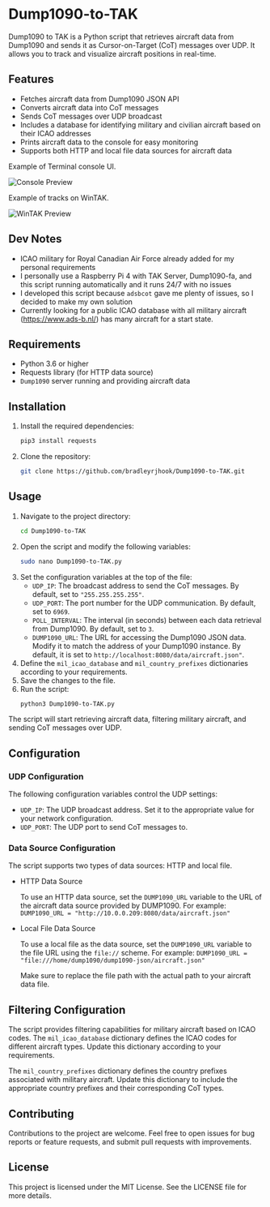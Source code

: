 # Dump1090-to-TAK

Dump1090 to TAK is a Python script that retrieves aircraft data from Dump1090 and sends it as Cursor-on-Target (CoT) messages over UDP. It allows you to track and visualize aircraft positions in real-time.

## Features

- Fetches aircraft data from Dump1090 JSON API
- Converts aircraft data into CoT messages
- Sends CoT messages over UDP broadcast
- Includes a database for identifying military and civilian aircraft based on their ICAO addresses
- Prints aircraft data to the console for easy monitoring
- Supports both HTTP and local file data sources for aircraft data

Example of Terminal console UI.

![Console Preview](https://i.ibb.co/ctyxMHt/console-preview2.jpg)

Example of tracks on WinTAK.

![WinTAK Preview](https://i.ibb.co/wJTGY7Z/Win-TAK-preview-2.jpg)

## Dev Notes
- ICAO military for Royal Canadian Air Force already added for my personal requirements
- I personally use a Raspberry Pi 4 with TAK Server, Dump1090-fa, and this script running automatically and it runs 24/7 with no issues
- I developed this script because `adsbcot` gave me plenty of issues, so I decided to make my own solution
- Currently looking for a public ICAO database with all military aircraft (https://www.ads-b.nl/) has many aircraft for a start state.

## Requirements

- Python 3.6 or higher
- Requests library (for HTTP data source)
- `Dump1090` server running and providing aircraft data

## Installation

1. Install the required dependencies:
    ```bash
    pip3 install requests

2. Clone the repository:
    ```bash
    git clone https://github.com/bradleyrjhook/Dump1090-to-TAK.git

## Usage

1.	Navigate to the project directory:
    ```bash 
    cd Dump1090-to-TAK
2. Open the script and modify the following variables:
    ```bash
    sudo nano Dump1090-to-TAK.py
3.	Set the configuration variables at the top of the file:
      - `UDP_IP`: The broadcast address to send the CoT messages. By default, set to `"255.255.255.255"`.
      - `UDP_PORT`: The port number for the UDP communication. By default, set to `6969`.
      - `POLL_INTERVAL`: The interval (in seconds) between each data retrieval from Dump1090. By default, set to `3`.
      - `DUMP1090_URL`: The URL for accessing the Dump1090 JSON data. Modify it to match the address of your Dump1090 instance. By default, it is set to
        `http://localhost:8080/data/aircraft.json"`.
4.	Define the `mil_icao_database` and `mil_country_prefixes` dictionaries according to your requirements.
5.	Save the changes to the file.
6.	Run the script:
	```bash
	python3 Dump1090-to-TAK.py
	
The script will start retrieving aircraft data, filtering military aircraft, and sending CoT messages over UDP.

##	Configuration

### UDP Configuration
The following configuration variables control the UDP settings:
- `UDP_IP`: The UDP broadcast address. Set it to the appropriate value for your network configuration.
- `UDP_PORT`: The UDP port to send CoT messages to.

###	Data Source Configuration
The script supports two types of data sources: HTTP and local file.

- HTTP Data Source
  
	To use an HTTP data source, set the `DUMP1090_URL` variable to the URL of the aircraft data source provided by DUMP1090. For example:
	`DUMP1090_URL = "http://10.0.0.209:8080/data/aircraft.json"`
	
- Local File Data Source

	To use a local file as the data source, set the `DUMP1090_URL` variable to the file URL using the `file://` scheme. For example:
	`DUMP1090_URL = "file:///home/dump1090/dump1090-json/aircraft.json"`
	
	Make sure to replace the file path with the actual path to your aircraft data file.

##	Filtering Configuration
The script provides filtering capabilities for military aircraft based on ICAO codes. The `mil_icao_database` dictionary defines the ICAO codes for different aircraft types. Update this dictionary according to your requirements.

The `mil_country_prefixes` dictionary defines the country prefixes associated with military aircraft. Update this dictionary to include the appropriate country prefixes and their corresponding CoT types.

##	Contributing
Contributions to the project are welcome. Feel free to open issues for bug reports or feature requests, and submit pull requests with improvements.

##	License
This project is licensed under the MIT License. See the LICENSE file for more details.

